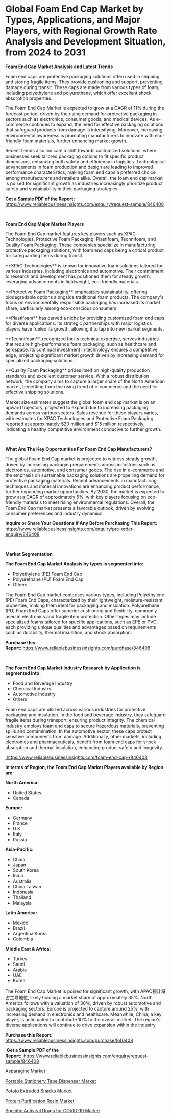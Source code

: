 <p><h1>Global Foam End Cap Market by Types, Applications, and Major Players, with Regional Growth Rate Analysis and Development Situation, from 2024 to 2031</h1></p><p><strong>Foam End Cap Market Analysis and Latest Trends</strong></p>
<p><p>Foam end caps are protective packaging solutions often used in shipping and storing fragile items. They provide cushioning and support, preventing damage during transit. These caps are made from various types of foam, including polyethylene and polyurethane, which offer excellent shock absorption properties.</p><p>The Foam End Cap Market is expected to grow at a CAGR of 11% during the forecast period, driven by the rising demand for protective packaging in sectors such as electronics, consumer goods, and medical devices. As e-commerce continues to expand, the need for effective packaging solutions that safeguard products from damage is intensifying. Moreover, increasing environmental awareness is prompting manufacturers to innovate with eco-friendly foam materials, further enhancing market growth.</p><p>Recent trends also indicate a shift towards customized solutions, where businesses seek tailored packaging options to fit specific product dimensions, enhancing both safety and efficiency in logistics. Technological advancements in foam production and design are leading to improved performance characteristics, making foam end caps a preferred choice among manufacturers and retailers alike. Overall, the foam end cap market is poised for significant growth as industries increasingly prioritize product safety and sustainability in their packaging strategies.</p></p>
<p><strong>Get a Sample PDF of the Report:&nbsp;</strong> <a href="https://www.reliablebusinessinsights.com/enquiry/request-sample/846408?utm_campaign=118&utm_medium=2&utm_source=Github&utm_content=ia&utm_term=11112024&utm_id=foam-end-cap">https://www.reliablebusinessinsights.com/enquiry/request-sample/846408</a></p>
<p>&nbsp;</p>
<p><strong>Foam End Cap Major Market Players</strong></p>
<p><p>The Foam End Cap market features key players such as XPAC Technologies, Protective Foam Packaging, Plastifoam, Technifoam, and Quality Foam Packaging. These companies specialize in manufacturing protective packaging solutions, with foam end caps being a critical product for safeguarding items during transit.</p><p>**XPAC Technologies** is known for innovative foam solutions tailored for various industries, including electronics and automotive. Their commitment to research and development has positioned them for steady growth, leveraging advancements in lightweight, eco-friendly materials.</p><p>**Protective Foam Packaging** emphasizes sustainability, offering biodegradable options alongside traditional foam products. The company's focus on environmentally responsible packaging has increased its market share, particularly among eco-conscious consumers.</p><p>**Plastifoam** has carved a niche by providing customized foam end caps for diverse applications. Its strategic partnerships with major logistics players have fueled its growth, allowing it to tap into new market segments.</p><p>**Technifoam**, recognized for its technical expertise, serves industries that require high-performance foam packaging, such as healthcare and aerospace. Its continual investment in technology ensures a competitive edge, projecting significant market growth driven by increasing demand for specialized packaging solutions.</p><p>**Quality Foam Packaging** prides itself on high-quality production standards and excellent customer service. With a robust distribution network, the company aims to capture a larger share of the North American market, benefiting from the rising trend of e-commerce and the need for effective shipping solutions.</p><p>Market size estimates suggest the global foam end cap market is on an upward trajectory, projected to expand due to increasing packaging demands across various sectors. Sales revenue for these players varies, with estimates for XPAC Technologies and Protective Foam Packaging reported at approximately $20 million and $15 million respectively, indicating a healthy competitive environment conducive to further growth.</p></p>
<p>&nbsp;</p>
<p><strong>What Are The Key Opportunities For Foam End Cap Manufacturers?</strong></p>
<p><p>The global Foam End Cap market is projected to witness steady growth, driven by increasing packaging requirements across industries such as electronics, automotive, and consumer goods. The rise in e-commerce and the emphasis on sustainable packaging solutions are propelling demand for protective packaging materials. Recent advancements in manufacturing techniques and material innovations are enhancing product performance, further expanding market opportunities. By 2030, the market is expected to grow at a CAGR of approximately 5%, with key players focusing on eco-friendly materials to meet rising environmental regulations. Overall, the Foam End Cap market presents a favorable outlook, driven by evolving consumer preferences and industry dynamics.</p></p>
<p><strong>Inquire or Share Your Questions If Any Before Purchasing This Report:</strong> <a href="https://www.reliablebusinessinsights.com/enquiry/pre-order-enquiry/846408?utm_campaign=118&utm_medium=2&utm_source=Github&utm_content=ia&utm_term=11112024&utm_id=foam-end-cap">https://www.reliablebusinessinsights.com/enquiry/pre-order-enquiry/846408</a></p>
<p>&nbsp;</p>
<p><strong>Market Segmentation</strong></p>
<p><strong>The Foam End Cap Market Analysis by types is segmented into:</strong></p>
<p><ul><li>Polyethylene (PE) Foam End Cap</li><li>Polyurethane (PU) Foam End Cap</li><li>Others</li></ul></p>
<p><p>The Foam End Cap market comprises various types, including Polyethylene (PE) Foam End Caps, characterized by their lightweight, moisture-resistant properties, making them ideal for packaging and insulation. Polyurethane (PU) Foam End Caps offer superior cushioning and flexibility, commonly used in electronics and fragile item protection. Other types may include specialized foams tailored for specific applications, such as EPE or PVC, each providing unique qualities and advantages based on requirements such as durability, thermal insulation, and shock absorption.</p></p>
<p><strong>Purchase this Report:&nbsp;</strong><a href="https://www.reliablebusinessinsights.com/purchase/846408?utm_campaign=118&utm_medium=2&utm_source=Github&utm_content=ia&utm_term=11112024&utm_id=foam-end-cap">https://www.reliablebusinessinsights.com/purchase/846408</a></p>
<p>&nbsp;</p>
<p><strong>The Foam End Cap Market Industry Research by Application is segmented into:</strong></p>
<p><ul><li>Food and Beverage Industry</li><li>Chemical Industry</li><li>Automotive Industry</li><li>Others</li></ul></p>
<p><p>Foam end caps are utilized across various industries for protective packaging and insulation. In the food and beverage industry, they safeguard fragile items during transport, ensuring product integrity. The chemical industry employs foam end caps to secure hazardous materials, preventing spills and contamination. In the automotive sector, these caps protect sensitive components from damage. Additionally, other markets, including electronics and pharmaceuticals, benefit from foam end caps for shock absorption and thermal insulation, enhancing product safety and longevity.</p></p>
<p><a href="https://www.reliablebusinessinsights.com/foam-end-cap-r846408?utm_campaign=118&utm_medium=2&utm_source=Github&utm_content=ia&utm_term=11112024&utm_id=foam-end-cap">&nbsp;https://www.reliablebusinessinsights.com/foam-end-cap-r846408</a></p>
<p><strong>In terms of Region, the Foam End Cap Market Players available by Region are:</strong></p>
<p>
    <p> <strong> North America: </strong>
        <ul>
            <li>United States</li>
            <li>Canada</li>
        </ul>
        </p> 
    <p> <strong> Europe: </strong>
        <ul>
            <li>Germany</li>
            <li>France</li>
            <li>U.K.</li>
            <li>Italy</li>
            <li>Russia</li>
        </ul>
        </p> 
    <p> <strong> Asia-Pacific: </strong>
        <ul>
            <li>China</li>
            <li>Japan</li>
            <li>South Korea</li>
            <li>India</li>
            <li>Australia</li>
            <li>China Taiwan</li>
            <li>Indonesia</li>
            <li>Thailand</li>
            <li>Malaysia</li>
        </ul>
        </p> 
    <p> <strong> Latin America: </strong>
        <ul>
            <li>Mexico</li>
            <li>Brazil</li>
            <li>Argentina Korea</li>
            <li>Colombia</li>
        </ul>
        </p> 
    <p> <strong> Middle East & Africa: </strong>
        <ul>
            <li>Turkey</li>
            <li>Saudi</li>
            <li>Arabia</li>
            <li>UAE</li>
            <li>Korea</li>
        </ul>
    </p>
    </p>
<p><p>The Foam End Cap Market is poised for significant growth, with APAC预计将占主导地位, likely holding a market share of approximately 35%. North America follows with a valuation of 30%, driven by robust automotive and packaging sectors. Europe is projected to capture around 25%, with increasing demand in electronics and healthcare. Meanwhile, China, a key player, is anticipated to contribute 10% to the overall market. The region's diverse applications will continue to drive expansion within the industry.</p></p>
<p><strong>Purchase this Report: </strong><a href="https://www.reliablebusinessinsights.com/purchase/846408?utm_campaign=118&utm_medium=2&utm_source=Github&utm_content=ia&utm_term=11112024&utm_id=foam-end-cap">https://www.reliablebusinessinsights.com/purchase/846408</a></p>
<p>&nbsp;<strong>Get a Sample PDF of the Report:&nbsp;&nbsp;</strong><a href="https://www.reliablebusinessinsights.com/enquiry/request-sample/846408?utm_campaign=118&utm_medium=2&utm_source=Github&utm_content=ia&utm_term=11112024&utm_id=foam-end-cap">https://www.reliablebusinessinsights.com/enquiry/request-sample/846408</a></p>
<p><strong></strong></p>
<p><p><a href="https://github.com/brindal51/Market-Research-Report-List-1/blob/main/asparagine-market.md?utm_campaign=118&utm_medium=2&utm_source=Github&utm_content=ia&utm_term=11112024&utm_id=foam-end-cap">Asparagine Market</a></p><p><a href="https://www.linkedin.com/pulse/global-portable-stationery-tape-dispenser-market-comprehensive-mutpf?utm_campaign=118&utm_medium=2&utm_source=Github&utm_content=ia&utm_term=11112024&utm_id=foam-end-cap">Portable Stationery Tape Dispenser Market</a></p><p><a href="https://www.linkedin.com/pulse/potato-extruded-snacks-market-size-share-growth-analysis-type-wsldf?utm_campaign=118&utm_medium=2&utm_source=Github&utm_content=ia&utm_term=11112024&utm_id=foam-end-cap">Potato Extruded Snacks Market</a></p><p><a href="https://github.com/fadrijbtavist/Market-Research-Report-List-1/blob/main/protein-purification-resin-market.md?utm_campaign=118&utm_medium=2&utm_source=Github&utm_content=ia&utm_term=11112024&utm_id=foam-end-cap">Protein Purification Resin Market</a></p><p><a href="https://issuu.com/reportprime-2/docs/specific-antiviral-drugs-for-covid-_076250d93117a3?utm_campaign=118&utm_medium=2&utm_source=Github&utm_content=ia&utm_term=11112024&utm_id=foam-end-cap">Specific Antiviral Drugs for COVID-19 Market</a></p></p>